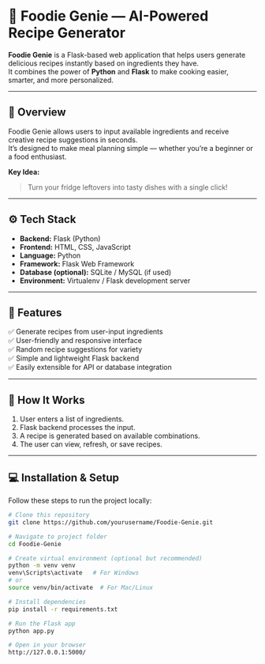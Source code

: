 # 🍲 Foodie Genie — AI-Powered Recipe Generator

**Foodie Genie** is a Flask-based web application that helps users generate delicious recipes instantly based on ingredients they have.  
It combines the power of **Python** and **Flask** to make cooking easier, smarter, and more personalized.

---

## 🚀 Overview

Foodie Genie allows users to input available ingredients and receive creative recipe suggestions in seconds.  
It’s designed to make meal planning simple — whether you’re a beginner or a food enthusiast.

**Key Idea:**  
> Turn your fridge leftovers into tasty dishes with a single click!

---

## ⚙️ Tech Stack

- **Backend:** Flask (Python)
- **Frontend:** HTML, CSS, JavaScript
- **Language:** Python
- **Framework:** Flask Web Framework
- **Database (optional):** SQLite / MySQL (if used)
- **Environment:** Virtualenv / Flask development server

---

## 🌟 Features

✅ Generate recipes from user-input ingredients  
✅ User-friendly and responsive interface  
✅ Random recipe suggestions for variety  
✅ Simple and lightweight Flask backend  
✅ Easily extensible for API or database integration  

---

## 🧩 How It Works

1. User enters a list of ingredients.  
2. Flask backend processes the input.  
3. A recipe is generated based on available combinations.  
4. The user can view, refresh, or save recipes.

---

## 💻 Installation & Setup

Follow these steps to run the project locally:

```bash
# Clone this repository
git clone https://github.com/yourusername/Foodie-Genie.git

# Navigate to project folder
cd Foodie-Genie

# Create virtual environment (optional but recommended)
python -m venv venv
venv\Scripts\activate   # For Windows
# or
source venv/bin/activate  # For Mac/Linux

# Install dependencies
pip install -r requirements.txt

# Run the Flask app
python app.py

# Open in your browser
http://127.0.0.1:5000/
